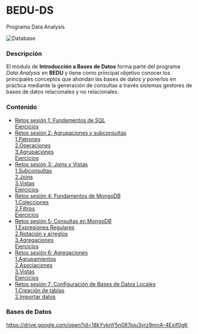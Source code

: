 # BEDU-DS
Programa Data Analysis 

![Database](https://user-images.githubusercontent.com/71915068/99929020-3877c780-2d11-11eb-80e2-f729f3046688.png)

### Descripción

El módulo de __Introducción a Bases de Datos__ forma parte del programa *Data Analysis* en __BEDU__ y tiene como 
principal objetivo conocer los principales conceptos que ahondan las bases de datos y ponerlos en práctica mediante la generación de consultas a través sistemas gestores de bases de datos relacionales y no relacionales.						

### Contenido

 - [Retos sesión 1: Fundamentos de SQL](MySQL-BEDU/RETOS)\
     [Ejercicios](MySQL-BEDU/EJERCICIOS/Sesion2_Ejercicios.sql)
 - [Retos sesión 2: Agrupaciones y subconsultas](MySQL-BEDU/RETOS)\
     [1.Patrones](MySQL-BEDU/RETOS/sesion2_reto1_patrones.sql)\
     [2.Operaciones](MySQL-BEDU/RETOS/sesion2_reto2_funciones.sql)\
     [3.Agrupaciones](MySQL-BEDU/RETOS/sesion2_reto3_agrupar.sql)\
     [Ejercicios](MySQL-BEDU/EJERCICIOS/Sesion1_Ejercicios.sql)
 - [Retos sesión 3: Joins y Vistas](MySQL-BEDU/RETOS)\
     [1.Subconsultas](MySQL-BEDU/RETOS/sesion3_reto1_subconsultas.sql)\
     [2.Joins](MySQL-BEDU/RETOS/sesion3_reto2_joins.sql)\
     [3.Vistas](MySQL-BEDU/RETOS/sesion3_reto3_vistas.sql)\
     [Ejercicios](MySQL-BEDU/RETOS/Sesion3_Ejercicios.sql)
 - [Retos sesión 4: Fundamentos de MongoDB](MongoDB-BEDU/RETOS)\
     [1.Colecciones](MongoDB-BEDU/RETOS/Sesion4_Reto1_Colecciones.ipynb)\
     [2.Filtros](MongoDB-BEDU/RETOS/Sesion4_Reto2_Filtros.ipynb)\
     [Ejercicios](MongoDB-BEDU/EJERCICIOS/Sesion4_Ejercicios)
 - [Retos sesión 5: Consultas en MongoDB](MongoDB-BEDU/RETOS)\
      [1.Expresiones Regulares](MongoDB-BEDU/RETOS/Sesion5_Reto1_Expresiones_Regulares.ipynb)\
      [2.Notación y arreglos](MongoDB-BEDU/RETOS/Sesion5_Reto2_Notacion_y_arreglos.ipynb)\
      [3.Agregaciones](MongoDB-BEDU/RETOS/Sesion5_Reto3_agregaciones.ipynb)\
      [Ejercicios](MongoDB-BEDU/EJERCICIOS/Sesion5_Ejercicios)
 - [Retos sesión 6: Agregaciones](MongoDB-BEDU/RETOS)\
      [1.Agrupamientos](MongoDB-BEDU/RETOS/Sesion6_Reto1_Agrupamientos.ipynb)\
      [2.Asociaciones](MongoDB-BEDU/RETOS/Sesion6_Reto2_Asociaciones.ipynb)\
      [3.Vistas](MongoDB-BEDU/RETOS/Sesion6_Reto3_Vistas.PNG)\
      [Ejercicios](MongoDB-BEDU/EJERCICIOS/Sesion4_Ejercicios)
 - [Retos sesión 7: Configuración de Bases de Datos Locales](MySQL-BEDU/RETOS)\
      [1.Creación de tablas](MySQL-BEDU/RETOS/sesion7_reto1_operaciones_con_tablas.sql)\
      [2.Importar datos](MySQL-BEDU/RETOS/sesion7_reto2_importarDatos.png)

 ### Bases de Datos  
 https://drive.google.com/open?id=18kYvknY5n087piu3vrz9mnA-4Exif0gK

